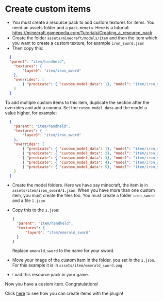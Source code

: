 # Create custom items

* You must create a resource pack to add custom textures for items. You need an assets folder and a `pack.mcmeta`. Here is a tutorial: <https://minecraft.gamepedia.com/Tutorials/Creating_a_resource_pack>
* Create the folder `assets/minecraft/models/item` and then the item which you want to create a custom texture, for example `iron_sword.json`
* Then copy this:

``` json
  {
  "parent": "item/handheld",
    "textures": {
        "layer0": "item/iron_sword"
    },
    "overrides": [
        { "predicate": { "custom_model_data": 1}, "model": "item/iron_sword/1" }
    ]
  }
  ```

  To add multiple custom items to this item, duplicate the section after the overrides and add a comma. Set the `cutom_model_data` and the model a value higher, for example:

``` json
  {
    "parent": "item/handheld",
    "textures": {
        "layer0": "item/iron_sword"
    },
    "overrides": [
        { "predicate": { "custom_model_data": 1}, "model": "item/iron_sword/1" },
        { "predicate": { "custom_model_data": 2}, "model": "item/iron_sword/2" },
        { "predicate": { "custom_model_data": 3}, "model": "item/iron_sword/3" },
        { "predicate": { "custom_model_data": 4}, "model": "item/iron_sword/4" },
        { "predicate": { "custom_model_data": 5}, "model": "item/iron_sword/5" }
    ]
  }
```

* Create the model folders. Here we have say minecraft, the item is in `assets/item/iron_sword/1.json`. When you have more than one custom item, you must create the files too.
  You must create a folder `iron_sword` and a file `1.json`
* Copy this to the `1.json`:
  
  ``` json
  {
    "parent": "item/handheld",
    "textures": {
        "layer0": "item/emerald_sword"
    }
  }
  ```

  Replace `emerald_sword` to the name for your sword.
* Move your image of the custom item in the folder, you set in the `1.json`. For this example it is in `assets/item/emerald_sword.png`
* Load this resource pack in your game.

Now you have a custom item. Congratulations!

Click [here](./Create-items) to see how you can create items with the plugin!
